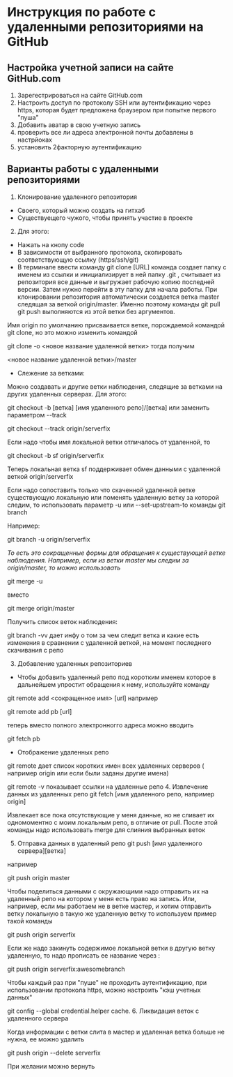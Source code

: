 # Инструкция по работе с удаленными репозиториями на GitHub
## Настройка учетной записи на сайте GitHub.com

1. Зарегестрироваться на сайте GitHub.com
2. Настроить доступ по протоколу SSH или аутентификацию через https, которая будет предложена браузером при попытке первого "пуша" 
3. Добавить аватар в свою учетную запись
4. проверить все ли адреса электронной почты добавлены в настрйоках
5. установить 2факторную аутентификацию
## Варианты работы с удаленными репозиториями
1. Клонирование удаленного репозитория 
* Своего, который можно создать на гитхаб 
* Существуещего чужого, чтобы принять участие в проекте
2. Для этого: 
* Нажать на кнопу code 
* В зависимости от выбранного протокола, скопировать соответствующую ссылку (https/ssh/git) 
* В терминале ввести команду git clone [URL] команда создает папку с именем из ссылки и инициализирует в ней папку .git , считывает из репозитория все данные и выгружает рабочую копию последней версии. Затем нужно перейти в эту папку для начала работы. При клонировании репозитория автоматически создается ветка master следящая за веткой  origin/master. Именно поэтому команды git pull git push выполняются из этой ветки без аргументов. 

Имя origin по умолчанию присваивается ветке, порождаемой командой git clone, но  это можно изменить командой 

git clone -o <новое название удаленной ветки> тогда получим

<новое название удаленной ветки>/master
* Слежение за ветками: 

Можно создавать и другие ветки наблюдения, следящие за ветками на других удаленных серверах. Для этого: 

git checkout -b [ветка] [имя удаленного репо]/[ветка]  или заменить параметром  --track

git checkout --track origin/serverfix

Если надо чтобы имя локальной ветки отличалось от удаленной, то

git checkout -b sf origin/serverfix

Теперь локальная ветка sf поддерживает обмен данными с удаленной веткой origin/serverfix

Если надо сопоставить только что скаченной удаленной ветке существующую локальную или поменять удаленную ветку за которой следим, то использовать параметр -u или --set-upstream-to команды  git branch

Например:

git branch -u origin/serverfix

_То есть это сокращенные формы для обращения к существующей ветке наблюдения. Например, если из ветки master мы следим за  origin/master, то можно использовать_

 git merge -u 
 
  вместо 
  
  git merge origin/master

  Получить список веток наблюдения:

  git branch -vv дает инфу о том за чем следит ветка и какие есть изменения в сравнении с удаленной веткой, на момент последнего скачивания с репо

  3. Добавление удаленных репозиториев 
  * Чтобы добавить удаленный репо под коротким именем которое в дальнейшем упростит обращения к нему, используйте команду

  git remote add <сокращенное имя> [url] например

   git remote add pb [url]

теперь вместо полного электронногго адреса можно вводить 

git fetch pb 

* Отображение удаленных репо

git remote  дает список коротких имен всех удаленных серверов ( например origin или если были заданы другие имена)

git remote -v показывает ссылки на удаленные репо 
4. Извлечение данных из удаленных репо
git fetch [имя удаленного репо, например origin]

Извлекает все пока отсутствующие у меня данные, но не сливает их одномоментно с моим локальным репо, в отличие от pull. После этой команды надо использовать  merge для слияния выбранных веток

5. Отправка данных в удаленный репо 
git push [имя удаленного сервера][ветка]

например 

git push origin master 

Чтобы поделиться данными с окружающими надо отправить их на удаленный репо на котором у меня есть право на запись. Или, например, если мы работаем не в ветке мастер, и хотим отправить ветку локальную в такую же удаленную ветку то используем пример такой команды

git push origin serverfix

Если же надо закинуть содержимое локальной ветки в другую ветку удаленную, то надо прописать ее название через :

git push origin serverfix:awesomebranch

Чтобы каждый раз при "пуше" не проходить аутентификацию, при использовании протокола https, можно настроить "кэш учетных данных" 

git config --global credential.helper cache.
6. Ликвидация веток с удаленного сервера

Когда информации с ветки слита в мастер и удаленная ветка больше не нужна, ее можно удалить 

git push origin --delete serverfix

При желании можно вернуть


  
